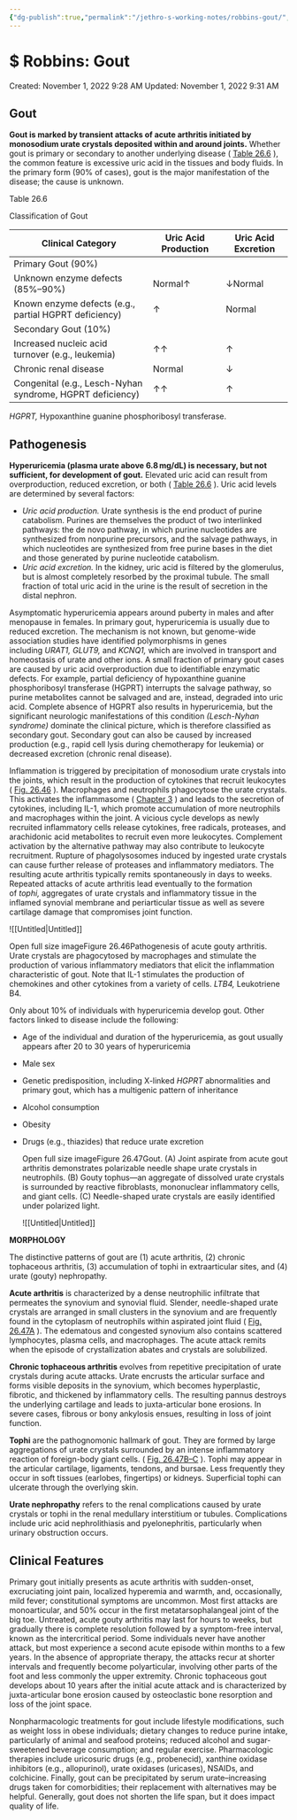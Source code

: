 ```yaml
---
{"dg-publish":true,"permalink":"/jethro-s-working-notes/robbins-gout/","dgPassFrontmatter":true}
---
```



# $ Robbins: Gout

Created: November 1, 2022 9:28 AM
Updated: November 1, 2022 9:31 AM

## Gout

**Gout is marked by transient attacks of acute arthritis initiated by monosodium urate crystals deposited within and around joints.** Whether gout is primary or secondary to another underlying disease ( [Table 26.6](https://www-clinicalkey-com.eproxy.lib.hku.hk/t0030) ), the common feature is excessive uric acid in the tissues and body fluids. In the primary form (90% of cases), gout is the major manifestation of the disease; the cause is unknown.

Table 26.6

Classification of Gout

| Clinical Category | Uric Acid Production | Uric Acid Excretion |
| --- | --- | --- |
| Primary Gout (90%) |  |  |
| Unknown enzyme defects (85%–90%) | Normal↑ | ↓Normal |
| Known enzyme defects (e.g., partial HGPRT deficiency) | ↑ | Normal |
| Secondary Gout (10%) |  |  |
| Increased nucleic acid turnover (e.g., leukemia) | ↑↑ | ↑ |
| Chronic renal disease | Normal | ↓ |
| Congenital (e.g., Lesch-Nyhan syndrome, HGPRT deficiency) | ↑↑ | ↑ |

*HGPRT,* Hypoxanthine guanine phosphoribosyl transferase.

## Pathogenesis

**Hyperuricemia (plasma urate above 6.8 mg/dL) is necessary, but not sufficient, for development of gout.** Elevated uric acid can result from overproduction, reduced excretion, or both ( [Table 26.6](https://www-clinicalkey-com.eproxy.lib.hku.hk/t0030) ). Uric acid levels are determined by several factors:

- *Uric acid production.* Urate synthesis is the end product of purine catabolism. Purines are themselves the product of two interlinked pathways: the de novo pathway, in which purine nucleotides are synthesized from nonpurine precursors, and the salvage pathways, in which nucleotides are synthesized from free purine bases in the diet and those generated by purine nucleotide catabolism.
- *Uric acid excretion.* In the kidney, uric acid is filtered by the glomerulus, but is almost completely resorbed by the proximal tubule. The small fraction of total uric acid in the urine is the result of secretion in the distal nephron.

Asymptomatic hyperuricemia appears around puberty in males and after menopause in females. In primary gout, hyperuricemia is usually due to reduced excretion. The mechanism is not known, but genome-wide association studies have identified polymorphisms in genes including *URAT1, GLUT9,* and *KCNQ1,* which are involved in transport and homeostasis of urate and other ions. A small fraction of primary gout cases are caused by uric acid overproduction due to identifiable enzymatic defects. For example, partial deficiency of hypoxanthine guanine phosphoribosyl transferase (HGPRT) interrupts the salvage pathway, so purine metabolites cannot be salvaged and are, instead, degraded into uric acid. Complete absence of HGPRT also results in hyperuricemia, but the significant neurologic manifestations of this condition *(Lesch-Nyhan syndrome)* dominate the clinical picture, which is therefore classified as secondary gout. Secondary gout can also be caused by increased production (e.g., rapid cell lysis during chemotherapy for leukemia) or decreased excretion (chronic renal disease).

Inflammation is triggered by precipitation of monosodium urate crystals into the joints, which result in the production of cytokines that recruit leukocytes ( [Fig. 26.46](https://www-clinicalkey-com.eproxy.lib.hku.hk/f0245) ). Macrophages and neutrophils phagocytose the urate crystals. This activates the inflammasome ( [Chapter 3](https://www-clinicalkey-com.eproxy.lib.hku.hk/#!/content/3-s2.0-B9780323531139000030?scrollTo=%23c00003) ) and leads to the secretion of cytokines, including IL-1, which promote accumulation of more neutrophils and macrophages within the joint. A vicious cycle develops as newly recruited inflammatory cells release cytokines, free radicals, proteases, and arachidonic acid metabolites to recruit even more leukocytes. Complement activation by the alternative pathway may also contribute to leukocyte recruitment. Rupture of phagolysosomes induced by ingested urate crystals can cause further release of proteases and inflammatory mediators. The resulting acute arthritis typically remits spontaneously in days to weeks. Repeated attacks of acute arthritis lead eventually to the formation of *tophi,* aggregates of urate crystals and inflammatory tissue in the inflamed synovial membrane and periarticular tissue as well as severe cartilage damage that compromises joint function.

![[Untitled\|Untitled]]

Open full size imageFigure 26.46Pathogenesis of acute gouty arthritis. Urate crystals are phagocytosed by macrophages and stimulate the production of various inflammatory mediators that elicit the inflammation characteristic of gout. Note that IL-1 stimulates the production of chemokines and other cytokines from a variety of cells. *LTB4,* Leukotriene B4.

Only about 10% of individuals with hyperuricemia develop gout. Other factors linked to disease include the following:

- Age of the individual and duration of the hyperuricemia, as gout usually appears after 20 to 30 years of hyperuricemia
- Male sex
- Genetic predisposition, including X-linked *HGPRT* abnormalities and primary gout, which has a multigenic pattern of inheritance
- Alcohol consumption
- Obesity
- Drugs (e.g., thiazides) that reduce urate excretion
    
    Open full size imageFigure 26.47Gout. (A) Joint aspirate from acute gout arthritis demonstrates polarizable needle shape urate crystals in neutrophils. (B) Gouty tophus—an aggregate of dissolved urate crystals is surrounded by reactive fibroblasts, mononuclear inflammatory cells, and giant cells. (C) Needle-shaped urate crystals are easily identified under polarized light.
    
    ![[Untitled\|Untitled]]
    

**MORPHOLOGY**

The distinctive patterns of gout are (1) acute arthritis, (2) chronic tophaceous arthritis, (3) accumulation of tophi in extraarticular sites, and (4) urate (gouty) nephropathy.

**Acute arthritis** is characterized by a dense neutrophilic infiltrate that permeates the synovium and synovial fluid. Slender, needle-shaped urate crystals are arranged in small clusters in the synovium and are frequently found in the cytoplasm of neutrophils within aspirated joint fluid ( [Fig. 26.47A](https://www-clinicalkey-com.eproxy.lib.hku.hk/f0250) ). The edematous and congested synovium also contains scattered lymphocytes, plasma cells, and macrophages. The acute attack remits when the episode of crystallization abates and crystals are solubilized.

**Chronic tophaceous arthritis** evolves from repetitive precipitation of urate crystals during acute attacks. Urate encrusts the articular surface and forms visible deposits in the synovium, which becomes hyperplastic, fibrotic, and thickened by inflammatory cells. The resulting pannus destroys the underlying cartilage and leads to juxta-articular bone erosions. In severe cases, fibrous or bony ankylosis ensues, resulting in loss of joint function.

**Tophi** are the pathognomonic hallmark of gout. They are formed by large aggregations of urate crystals surrounded by an intense inflammatory reaction of foreign-body giant cells. ( [Fig. 26.47B–C](https://www-clinicalkey-com.eproxy.lib.hku.hk/f0250) ). Tophi may appear in the articular cartilage, ligaments, tendons, and bursae. Less frequently they occur in soft tissues (earlobes, fingertips) or kidneys. Superficial tophi can ulcerate through the overlying skin.

**Urate nephropathy** refers to the renal complications caused by urate crystals or tophi in the renal medullary interstitium or tubules. Complications include uric acid nephrolithiasis and pyelonephritis, particularly when urinary obstruction occurs.

## Clinical Features

Primary gout initially presents as acute arthritis with sudden-onset, excruciating joint pain, localized hyperemia and warmth, and, occasionally, mild fever; constitutional symptoms are uncommon. Most first attacks are monoarticular, and 50% occur in the first metatarsophalangeal joint of the big toe. Untreated, acute gouty arthritis may last for hours to weeks, but gradually there is complete resolution followed by a symptom-free interval, known as the intercritical period. Some individuals never have another attack, but most experience a second acute episode within months to a few years. In the absence of appropriate therapy, the attacks recur at shorter intervals and frequently become polyarticular, involving other parts of the foot and less commonly the upper extremity. Chronic tophaceous gout develops about 10 years after the initial acute attack and is characterized by juxta-articular bone erosion caused by osteoclastic bone resorption and loss of the joint space.

Nonpharmacologic treatments for gout include lifestyle modifications, such as weight loss in obese individuals; dietary changes to reduce purine intake, particularly of animal and seafood proteins; reduced alcohol and sugar-sweetened beverage consumption; and regular exercise. Pharmacologic therapies include uricosuric drugs (e.g., probenecid), xanthine oxidase inhibitors (e.g., allopurinol), urate oxidases (uricases), NSAIDs, and colchicine. Finally, gout can be precipitated by serum urate–increasing drugs taken for comorbidities; their replacement with alternatives may be helpful. Generally, gout does not shorten the life span, but it does impact quality of life.